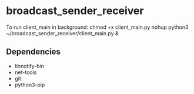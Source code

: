 # broadcast_sender_receiver

To run client_main in background:
chmod +x client_main.py
nohup python3 ~/broadcast_sender_receiver/client_main.py &

## Dependencies
- libnotify-bin
- net-tools
- git
- python3-pip
